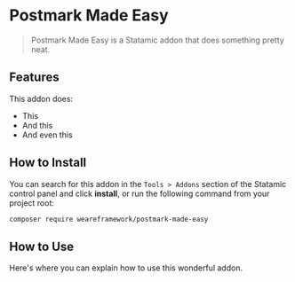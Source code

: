# Postmark Made Easy

> Postmark Made Easy is a Statamic addon that does something pretty neat.

## Features

This addon does:

- This
- And this
- And even this

## How to Install

You can search for this addon in the `Tools > Addons` section of the Statamic control panel and click **install**, or run the following command from your project root:

``` bash
composer require weareframework/postmark-made-easy
```

## How to Use

Here's where you can explain how to use this wonderful addon.
